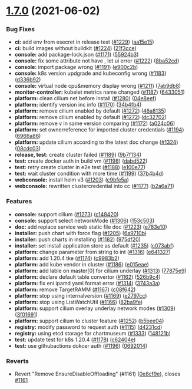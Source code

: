 # [1.7.0](https://github.com/tkestack/tke/compare/v1.6.0...v1.7.0) (2021-06-02)


### Bug Fixes

* **ci:** add env from esecret in release test ([#1229](https://github.com/leoryu/tke/issues/1229)) ([aa15e15](https://github.com/leoryu/tke/commit/aa15e1580b459d5df8c8c057a9cd0ca43ca75c2a))
* **ci:** build images without buildkit ([#1224](https://github.com/leoryu/tke/issues/1224)) ([21f3cce](https://github.com/leoryu/tke/commit/21f3cce13c5d9b5c7a88d8c01dde8ee4a0f009ef))
* **console:** add package-lock.json ([#1171](https://github.com/leoryu/tke/issues/1171)) ([55924b3](https://github.com/leoryu/tke/commit/55924b3f3b5353b031d93c9fa84307aebc19877e))
* **console:** fix  some attribute  not have , let ui error ([#1222](https://github.com/leoryu/tke/issues/1222)) ([8ba52cd](https://github.com/leoryu/tke/commit/8ba52cd0ea7c0ed0f92a09cccd6c1756dcebccab))
* **console:** import package wrong ([#1191](https://github.com/leoryu/tke/issues/1191)) ([e900c2b](https://github.com/leoryu/tke/commit/e900c2b24b36b27a6da4658c50840f23a16c722a))
* **console:** k8s version updgrade and kubeconfig wrong ([#1183](https://github.com/leoryu/tke/issues/1183)) ([d336b92](https://github.com/leoryu/tke/commit/d336b924dbcf15cb62ec3cce847fb9f6cac9dd60))
* **console:** virtual node cpu&memory display wrong ([#1211](https://github.com/leoryu/tke/issues/1211)) ([7ab9db8](https://github.com/leoryu/tke/commit/7ab9db8b8512771359973f54e34cefefcaeb1de9))
* **monitor-controller:** kubelet metrics name changed ([#1187](https://github.com/leoryu/tke/issues/1187)) ([6433051](https://github.com/leoryu/tke/commit/6433051f63129e44ee086e9479ab2953565c8ae5))
* **platform:** clean cilium net before install ([#1280](https://github.com/leoryu/tke/issues/1280)) ([04e8eef](https://github.com/leoryu/tke/commit/04e8eef857d3c05bb5b6d72b692dbf82af8e6b22))
* **platform:** identify version inc info ([#1170](https://github.com/leoryu/tke/issues/1170)) ([34b4fb4](https://github.com/leoryu/tke/commit/34b4fb4b1ead501cc396533d9a621d2456f4e35c))
* **platform:** remove cilium enabled by default ([#1272](https://github.com/leoryu/tke/issues/1272)) ([46a8135](https://github.com/leoryu/tke/commit/46a81354aa796286978e0ba9da32660d540a1f9f))
* **platform:** remove cilium enabled by default ([#1272](https://github.com/leoryu/tke/issues/1272)) ([dc32702](https://github.com/leoryu/tke/commit/dc32702ba279f688f42c3cd865b1b0f67dc523a5))
* **platform:** remove v in same version comparing ([#1172](https://github.com/leoryu/tke/issues/1172)) ([a024c06](https://github.com/leoryu/tke/commit/a024c064880d9180dc8b6d615ffc58b64bb7f903))
* **platform:** set ownerreference for imported cluster credentials ([#1194](https://github.com/leoryu/tke/issues/1194)) ([6966a86](https://github.com/leoryu/tke/commit/6966a86f78d6d834a4d538270509bcdd078f8190))
* **platform:** update cilium according to the latest doc change ([#1324](https://github.com/leoryu/tke/issues/1324)) ([08cdc03](https://github.com/leoryu/tke/commit/08cdc0310499e96c7137adba68d036a50e30cdf2))
* **release, test:** create cluster failed ([#1189](https://github.com/leoryu/tke/issues/1189)) ([9b7f134](https://github.com/leoryu/tke/commit/9b7f134744c57998004b535f7cd9b4195190605f))
* **test:** create docker auth in build vm ([#1198](https://github.com/leoryu/tke/issues/1198)) ([dabd522](https://github.com/leoryu/tke/commit/dabd522ebed41d13199deeeb0a7af5307d8d2f80))
* **test:** retry create cluster in e2e test ([#1188](https://github.com/leoryu/tke/issues/1188)) ([e100e77](https://github.com/leoryu/tke/commit/e100e779e0201c1e600feb74c76b8600358e5b3c))
* **test:** wait cluster condition with more time ([#1199](https://github.com/leoryu/tke/issues/1199)) ([37b4b4d](https://github.com/leoryu/tke/commit/37b4b4dd60ad73b4fb208852924871202fabf037))
* **webconsole:** install helm v3 ([#1203](https://github.com/leoryu/tke/issues/1203)) ([c9bfe5a](https://github.com/leoryu/tke/commit/c9bfe5ad44d139feee39f6f1a0e64ef432ab6665))
* **webconsole:** rewritten clustercredential into cc ([#1177](https://github.com/leoryu/tke/issues/1177)) ([b2a6a71](https://github.com/leoryu/tke/commit/b2a6a712119ec3b00a67b270d5986f217fdbd0fd))


### Features

* **console:** support cilium ([#1273](https://github.com/leoryu/tke/issues/1273)) ([c148420](https://github.com/leoryu/tke/commit/c14842027a746c999f56e286e15a2216c7c7d638))
* **console:** support select networkMode ([#1306](https://github.com/leoryu/tke/issues/1306)) ([153c503](https://github.com/leoryu/tke/commit/153c503eba30897a87bd37f8826e8a4d62e05a41))
* **doc:** add replace service web static file doc ([#1223](https://github.com/leoryu/tke/issues/1223)) ([e783e10](https://github.com/leoryu/tke/commit/e783e10bdbd85966442c88c19267feb6ae0d0ab7))
* **installer:** push chart with force flag ([#1205](https://github.com/leoryu/tke/issues/1205)) ([6a9710b](https://github.com/leoryu/tke/commit/6a9710b9e5183f41f42413142592311fa46409c1))
* **installer:** push charts in installing ([#1182](https://github.com/leoryu/tke/issues/1182)) ([975df20](https://github.com/leoryu/tke/commit/975df203d89528ea407c5bf6ff161d88f1d3893b))
* **installer:** set install application store as default ([#1235](https://github.com/leoryu/tke/issues/1235)) ([c073abf](https://github.com/leoryu/tke/commit/c073abf495a34a081cbbc1195b6bb5be9113c6e3))
* **platform:**  change parameter from string to int ([#1316](https://github.com/leoryu/tke/issues/1316)) ([e641327](https://github.com/leoryu/tke/commit/e64132792686890f67623a68704d16ac933afed3))
* **platform:** add 1.20.4 tke ([#1174](https://github.com/leoryu/tke/issues/1174)) ([c9983b2](https://github.com/leoryu/tke/commit/c9983b28065da47e277666011950164f144c09bc))
* **platform:** add kube vendor in cluster ([#1186](https://github.com/leoryu/tke/issues/1186)) ([e015eae](https://github.com/leoryu/tke/commit/e015eaef8978aa6f54176fe1f6b2d1a38de8c4b6))
* **platform:** add lable on master[0] for cilium underlay ([#1313](https://github.com/leoryu/tke/issues/1313)) ([77875e9](https://github.com/leoryu/tke/commit/77875e9f971aa49bb50261a4b3414efd67d69fd0))
* **platform:** declare default table convertor ([#1162](https://github.com/leoryu/tke/issues/1162)) ([526b9c4](https://github.com/leoryu/tke/commit/526b9c4286cd7007544c3720b34f2a4454fd0f1a))
* **platform:** fix eni ipamd yaml format error ([#1314](https://github.com/leoryu/tke/issues/1314)) ([3743a3a](https://github.com/leoryu/tke/commit/3743a3a17f8966712241ef8520377d343af03bf7))
* **platform:** remove TargetRAMM ([#1167](https://github.com/leoryu/tke/issues/1167)) ([c08f642](https://github.com/leoryu/tke/commit/c08f6424db6605dd8c707a15c5097d29ef01a72b))
* **platform:** stop using internalversion ([#1169](https://github.com/leoryu/tke/issues/1169)) ([e2797cc](https://github.com/leoryu/tke/commit/e2797cce17fc45b008f89a452afcd43b9f5f5813))
* **platform:** stop using ListWatchUtil ([#1166](https://github.com/leoryu/tke/issues/1166)) ([82ba9fe](https://github.com/leoryu/tke/commit/82ba9fedeaac3bbb275bc8dc833db55a72ee0e9d))
* **platform:** support cilium overlay underlay network modes ([#1309](https://github.com/leoryu/tke/issues/1309)) ([3f01691](https://github.com/leoryu/tke/commit/3f01691762dd087492e30588ee1bba6c06f7a4c6))
* **platform:** support cilium to cluster feature ([#1252](https://github.com/leoryu/tke/issues/1252)) ([b5bee04](https://github.com/leoryu/tke/commit/b5bee049a5249178842c9ee8cc32b97bc24d191c))
* **registry:** modify password to request auth ([#1115](https://github.com/leoryu/tke/issues/1115)) ([d4231cd](https://github.com/leoryu/tke/commit/d4231cd40f16053391c50ab3701e55934df3292e))
* **registry:** using etcd storage for chartmuseum ([#1333](https://github.com/leoryu/tke/issues/1333)) ([148121b](https://github.com/leoryu/tke/commit/148121b11434c82278a26dea681d01f77350e9d4))
* **test:** update test for k8s 1.20.4 ([#1178](https://github.com/leoryu/tke/issues/1178)) ([c62404e](https://github.com/leoryu/tke/commit/c62404e47ec990638f62a02a3935d3457239b72d))
* **test:** use githubactions dokcer auth ([#1196](https://github.com/leoryu/tke/issues/1196)) ([0692014](https://github.com/leoryu/tke/commit/06920149256aa14c8b68174a25be8ee8abd439e8))


### Reverts

* Revert "Remove EnsureDisableOffloading" (#1161) ([0e8cf9e](https://github.com/leoryu/tke/commit/0e8cf9e3b1cdd9fba7ac472597d04a73f87c5842)), closes [#1161](https://github.com/leoryu/tke/issues/1161)
